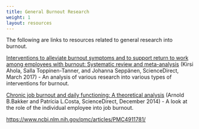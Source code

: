 ```yaml
---
title: General Burnout Research
weight: 1
layout: resources
---
```


The following are links to resources related to general research into burnout.

[Interventions to alleviate burnout symptoms and to support return to work among employees with burnout: Systematic review and meta-analysis](https://www.sciencedirect.com/science/article/pii/S2213058616300596) (Kirsi Ahola, Salla Toppinen-Tanner, and Johanna Seppänen, ScienceDirect, March 2017) - An analysis of various research into various types of interventions for burnout.

[Chronic job burnout and daily functioning: A theoretical analysis](https://www.sciencedirect.com/science/article/pii/S2213058614000096) (Arnold B.Bakker and Patrícia L.Costa, ScienceDirect, December 2014) - A look at the role of the individual employee into job burnout.

https://www.ncbi.nlm.nih.gov/pmc/articles/PMC4911781/